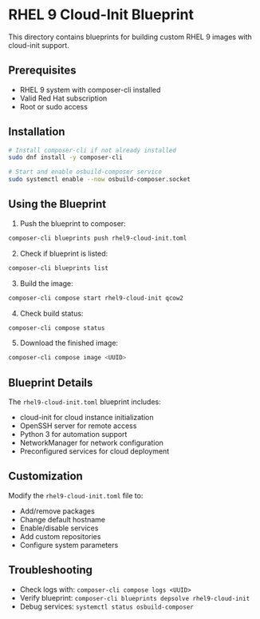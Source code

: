 # RHEL 9 Cloud-Init Blueprint

This directory contains blueprints for building custom RHEL 9 images with cloud-init support.

## Prerequisites

- RHEL 9 system with composer-cli installed
- Valid Red Hat subscription
- Root or sudo access

## Installation

```bash
# Install composer-cli if not already installed
sudo dnf install -y composer-cli

# Start and enable osbuild-composer service
sudo systemctl enable --now osbuild-composer.socket
```

## Using the Blueprint

1. Push the blueprint to composer:
```bash
composer-cli blueprints push rhel9-cloud-init.toml
```

2. Check if blueprint is listed:
```bash
composer-cli blueprints list
```

3. Build the image:
```bash
composer-cli compose start rhel9-cloud-init qcow2
```

4. Check build status:
```bash
composer-cli compose status
```

5. Download the finished image:
```bash
composer-cli compose image <UUID>
```

## Blueprint Details

The `rhel9-cloud-init.toml` blueprint includes:
- cloud-init for cloud instance initialization
- OpenSSH server for remote access
- Python 3 for automation support
- NetworkManager for network configuration
- Preconfigured services for cloud deployment

## Customization

Modify the `rhel9-cloud-init.toml` file to:
- Add/remove packages
- Change default hostname
- Enable/disable services
- Add custom repositories
- Configure system parameters

## Troubleshooting

- Check logs with: `composer-cli compose logs <UUID>`
- Verify blueprint: `composer-cli blueprints depsolve rhel9-cloud-init`
- Debug services: `systemctl status osbuild-composer`
